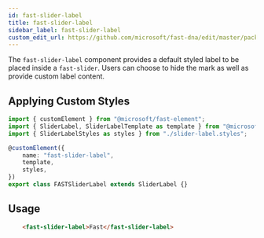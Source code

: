 ```yaml
---
id: fast-slider-label
title: fast-slider-label
sidebar_label: fast-slider-label
custom_edit_url: https://github.com/microsoft/fast-dna/edit/master/packages/web-components/fast-foundation/src/slider-label/README.md
---
```


The `fast-slider-label` component provides a default styled label to be placed inside a `fast-slider`. Users can choose to hide the mark as well as provide custom label content.

## Applying Custom Styles

```ts
import { customElement } from "@microsoft/fast-element";
import { SliderLabel, SliderLabelTemplate as template } from "@microsoft/fast-foundation";
import { SliderLabelStyles as styles } from "./slider-label.styles";

@customElement({
    name: "fast-slider-label",
    template,
    styles,
})
export class FASTSliderLabel extends SliderLabel {}
```

## Usage

```html
    <fast-slider-label>Fast</fast-slider-label>
```